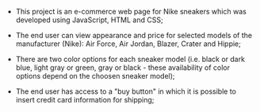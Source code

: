 - This project is an e-commerce web page for Nike sneakers which was developed using JavaScript, HTML and CSS;

- The end user can view appearance and price for selected models of the manufacturer (Nike): Air Force, Air Jordan, Blazer, Crater and Hippie;

- There are two color options for each sneaker model (i.e. black or dark blue, light gray or green, gray or black - these availability of color options depend on the choosen sneaker model);

- The end user has access to a "buy button" in which it is possible to insert credit card information for shipping;
